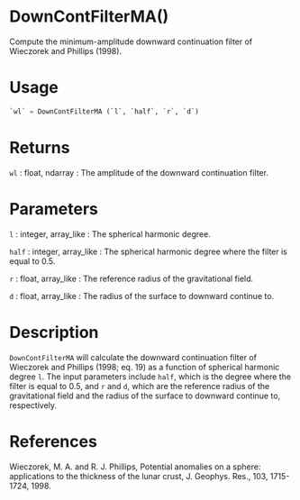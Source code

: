 # DownContFilterMA()

Compute the minimum-amplitude downward continuation filter of Wieczorek and Phillips (1998).

# Usage

```python
`wl` = DownContFilterMA (`l`, `half`, `r`, `d`)
```

# Returns

`wl` : float, ndarray
:   The amplitude of the downward continuation filter.

# Parameters

`l` : integer, array_like
:   The spherical harmonic degree.

`half` : integer, array_like
:   The spherical harmonic degree where the filter is equal to 0.5.

`r` : float, array_like
:   The reference radius of the gravitational field.

`d` : float, array_like
:   The radius of the surface to downward continue to.

# Description

`DownContFilterMA` will calculate the downward continuation filter of Wieczorek and Phillips (1998; eq. 19) as a function of spherical harmonic degree `l`. The input parameters include `half`, which is the degree where the filter is equal to 0.5, and `r` and `d`, which are the reference radius of the gravitational field and the radius of the surface to downward continue to, respectively.

# References

Wieczorek, M. A. and R. J. Phillips, Potential anomalies on a sphere: applications to the thickness of the lunar crust, J. Geophys. Res., 103, 1715-1724, 1998.
